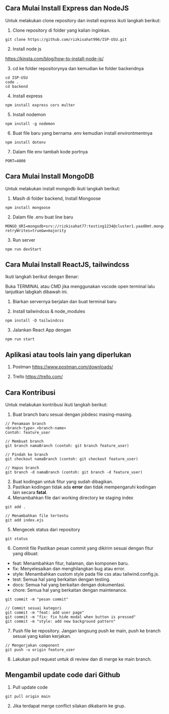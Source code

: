 ## Cara Mulai Install Express dan NodeJS

Untuk melakukan clone repository dan install express ikuti langkah berikut:

1. Clone repository di folder yang kalian inginkan.

```console
git clone https://github.com/rizkisahat996/ISP-USU.git
```

2. Install node js

https://kinsta.com/blog/how-to-install-node-js/


3. cd ke folder repositorynya dan kemudian ke folder backendnya

```console
cd ISP-USU
code .
cd backend
```

4. Install express

```console
npm install express cors multer
```

5. Install nodemon

```console
npm install -g nodemon
```

6. Buat file baru yang bernama .env kemudian install environtmentnya

```console
npm install dotenv
```

7. Dalam file env tambah kode portnya

```console
PORT=4000
```

## Cara Mulai Install MongoDB

Untuk melakukan install mongodb ikuti langkah berikut:

1. Masih di folder backend, Install Mongoose

```console
npm install mongoose
```

2. Dalam file .env buat line baru

```console
MONGO_URI=mongodb+srv://rizkisahat77:testing1234@cluster1.yaad8mt.mongodb.net/?retryWrites=true&w=majority
```

3. Run server

```console
npm run devStart
```



## Cara Mulai Install ReactJS, tailwindcss

Ikuti langkah berikut dengan Benar:

Buka TERMINAL atau CMD jika menggunakan vscode open terminal
lalu lanjutkan labgkah dibawah ini.

1. Biarkan servernya berjalan dan buat terminal baru

2. Install tailwindcss & node_modules
```console
npm install -D tailwindcss
```
3. Jalankan React App dengan
```console
npm run start
```


## Aplikasi atau tools lain yang diperlukan

1. Postman
https://www.postman.com/downloads/

2. Trello
https://trello.com/


## Cara Kontribusi

Untuk melakukan kontribusi ikuti langkah berikut:

1. Buat branch baru sesuai dengan jobdesc masing-masing.

```console
// Penamaan branch
<branch-type>_<branch-name>
Contoh: feature_user

// Membuat branch
git branch namaBranch (contoh: git branch feature_user)

// Pindah ke branch
git checkout namaBranch (contoh: git checkout feature_user)

// Hapus branch
git branch -d namaBranch (contoh: git branch -d feature_user)
```

2. Buat kodingan untuk fitur yang sudah dibagikan.
3. Pastikan kodingan tidak ada **error** dan tidak mempengaruhi kodingan lain secara **fatal**.
4. Menambahkan file dari working directory ke staging index

```console
git add .

// Menambahkan file tertentu
git add index.ejs
```

5. Mengecek status dari repository

```console
git status
```

6. Commit file
   Pastikan pesan commit yang dikirim sesuai dengan fitur yang dibuat:

-   feat: Menambahkan fitur, halaman, dan komponen baru.
-   fix: Menyelesaikan dan menghilangkan bug atau error.
-   style: Menambahkan custom style pada file css atau tailwind.config.js.
-   test: Semua hal yang berkaitan dengan testing.
-   docs: Semua hal yang berkaitan dengan dokumentasi.
-   chore: Semua hal yang berkaitan dengan maintenance.

```console
git commit -m "pesan commit"

// Commit sesuai kategori
git commit -m "feat: add user page"
git commit -m "fix: fix hide modal when button is pressed"
git commit -m "style: add new background pattern"
```

7. Push file ke repository. Jangan langsung push ke main, push ke branch sesuai yang kalian kerjakan.

```console
// Mengerjakan component
git push -u origin feature_user
```

8. Lakukan pull request untuk di review dan di merge ke main branch.

## Mengambil update code dari Github

1. Pull update code

```console
git pull origin main
```

2. Jika terdapat merge conflict silakan dikabarin ke grup.
